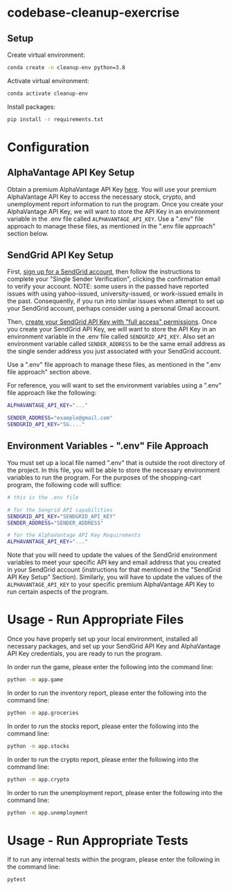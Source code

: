 # codebase-cleanup-exercrise


## Setup

Create virtual environment:

```sh
conda create -n cleanup-env python=3.8
```

Activate virtual environment:
```sh
conda activate cleanup-env
```

Install packages:

```sh
pip install -r requirements.txt
```


# Configuration

## AlphaVantage API Key Setup
Obtain a premium AlphaVantage API Key [here](https://www.alphavantage.co/). You will use your premium AlphaVantage
API Key to access the necessary stock, crypto, and unemployment report information to run the program. Once you create your AlphaVantage API Key, we will want to store the API Key in an environment variable in the .env file called ```ALPHAVANTAGE_API_KEY```. Use a ".env" file approach to manage these files, as mentioned in the ".env file approach" section below.


## SendGrid API Key Setup
First, [sign up for a SendGrid account](https://app.sendgrid.com/login?redirect_to=%2Fsettings%2Fapi_keys), then follow the instructions to complete your "Single Sender Verification", clicking the confirmation email to verify your account. 
NOTE: some users in the passed have reported issues with using yahoo-issued, university-issued, or work-issued emails in the past. Consequently, if you run into similar issues when attempt to set up your SendGrid account, perhaps consider using a personal Gmail account. 

Then, [create your SendGrid API Key with "full access" permissions](https://app.sendgrid.com/login?redirect_to=%2Fsettings%2Fapi_keys). Once you create your SendGrid API Key, we will want to store the API Key in an environment variable in the .env file called ```SENDGRID_API_KEY```. Also set an environment variable called ```SENDER_ADDRESS``` to be the same email address as the single sender address you just associated with your SendGrid account.

Use a ".env" file approach to manage these files, as mentioned in the ".env file approach" section above. 

For reference, you will want to set the environment variables using a ".env" file approach like the following:

```sh
ALPHAVANTAGE_API_KEY="..."

SENDER_ADDRESS="example@gmail.com"
SENDGRID_API_KEY="SG...."
```


## Environment Variables - ".env" File Approach
You must set up a local file named ".env" that is outside the root directory of the project. In this file, you will be able to store the necessary environment variables to run the program. For the purposes of the shopping-cart program, the following code will suffice:
```sh
# this is the .env file

# for the Sengrid API capabilities
SENDGRID_API_KEY="SENDGRID_API_KEY"
SENDER_ADDRESS="SENDER_ADDRESS"

# for the AlphaVantage API Key Requirements
ALPHAVANTAGE_API_KEY="..."
```

Note that you will need to update the values of the SendGrid environment variables to meet your specific API key and email address that you created in your SendGrid account (instructions for that mentioned in the "SendGrid API Key Setup" Section). Similarly, you will have to update the values of the ```ALPHAVANTAGE_API_KEY``` to your specific premium AlphaVantage API Key to run certain aspects of the program. 


# Usage - Run Appropriate Files
Once you have properly set up your local environment, installed all necessary packages, and set up your SendGrid API Key and AlphaVantage API Key credentials, you are ready to run the program. 

In order run the game, please enter the following into the command line:
```sh
python -m app.game
```

In order to run the inventory report, please enter the following into the command line: 
```sh
python -m app.groceries
```

In order to run the stocks report, please enter the following into the command line:
```sh
python -m app.stocks
```

In order to run the crypto report, please enter the following into the command line:
```sh
python -m app.crypto
```

In order to run the unemployment report, please enter the following into the command line:
```sh
python -m app.unemployment
```
# Usage - Run Appropriate Tests
If to run any internal tests within the program, please enter the following in the command line: 
```sh 
pytest
```
